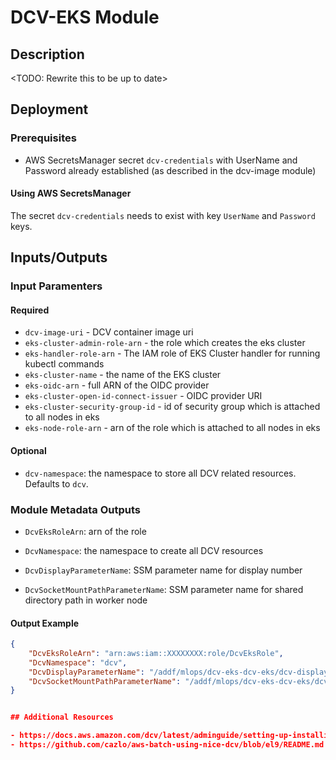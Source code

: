 # DCV-EKS Module

## Description

<TODO: Rewrite this to be up to date>

## Deployment

### Prerequisites

- AWS SecretsManager secret `dcv-credentials` with UserName and Password already established (as described in the dcv-image module)

#### Using AWS SecretsManager

The secret `dcv-credentials` needs to exist with key `UserName` and `Password` keys.

## Inputs/Outputs

### Input Paramenters

#### Required

- `dcv-image-uri` - DCV container image uri
- `eks-cluster-admin-role-arn` - the role which creates the eks cluster
- `eks-handler-role-arn` - The IAM role of EKS Cluster handler for running kubectl commands
- `eks-cluster-name` - the name of the EKS cluster
- `eks-oidc-arn` - full ARN of the OIDC provider
- `eks-cluster-open-id-connect-issuer` - OIDC provider URI
- `eks-cluster-security-group-id` - id of security group which is attached to all nodes in eks
- `eks-node-role-arn` - arn of the role which is attached to all nodes in eks

#### Optional

- `dcv-namespace`: the namespace to store all DCV related resources. Defaults to `dcv`.

### Module Metadata Outputs

- `DcvEksRoleArn`: arn of the role
- `DcvNamespace`: the namespace to create all DCV resources

- `DcvDisplayParameterName`: SSM parameter name for display number
- `DcvSocketMountPathParameterName`: SSM parameter name for shared directory path in worker node

#### Output Example

```json
{
    "DcvEksRoleArn": "arn:aws:iam::XXXXXXXX:role/DcvEksRole",
    "DcvNamespace": "dcv",
    "DcvDisplayParameterName": "/addf/mlops/dcv-eks-dcv-eks/dcv-display",
    "DcvSocketMountPathParameterName": "/addf/mlops/dcv-eks-dcv-eks/dcv-socket-mount-path"
}


## Additional Resources

- https://docs.aws.amazon.com/dcv/latest/adminguide/setting-up-installing-linux-prereq.html
- https://github.com/cazlo/aws-batch-using-nice-dcv/blob/el9/README.md


